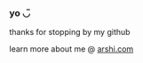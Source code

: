 ### yo ◡̈
thanks for stopping by my github

learn more about me @ [arshi.com](http://www.arshi.com)
